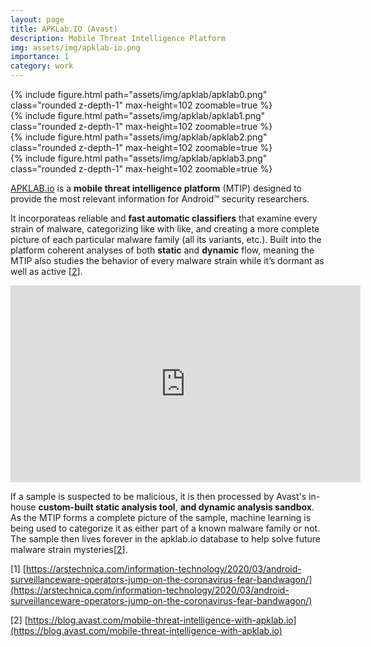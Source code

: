 ```yaml
---
layout: page
title: APKLab.IO (Avast)
description: Mobile Threat Intelligence Platform
img: assets/img/apklab-io.png
importance: 1
category: work
---
```


<div class="row mt-3">
    <div class="col-md-auto mt-3 mt-md-0">
        {% include figure.html path="assets/img/apklab/apklab0.png" class="rounded z-depth-1" max-height=102 zoomable=true %}
    </div>
    <div class="col-md-auto mt-3 mt-md-0">
        {% include figure.html path="assets/img/apklab/apklab1.png" class="rounded z-depth-1" max-height=102 zoomable=true %}
    </div>
    <div class="col-md-auto mt-3 mt-md-0">
        {% include figure.html path="assets/img/apklab/apklab2.png" class="rounded z-depth-1" max-height=102 zoomable=true %}
    </div>
    <div class="col-md-auto mt-3 mt-md-0">
        {% include figure.html path="assets/img/apklab/apklab3.png" class="rounded z-depth-1" max-height=102 zoomable=true %}
    </div>
</div>

[APKLAB.io](https://apklab.io) is a **mobile threat intelligence platform** (MTIP) designed to provide the most relevant information for Android™ security researchers.

It incorporateas reliable and **fast automatic classifiers** that examine every strain of malware, categorizing like with like, and creating a more complete picture of each particular malware family (all its variants, etc.). Built into the platform coherent analyses of both **static** and **dynamic** flow, meaning the MTIP also studies the behavior of every malware strain while it’s dormant as well as active [[2](https://blog.avast.com/mobile-threat-intelligence-with-apklab.io)].

<iframe width="560" height="315" src="https://www.youtube.com/embed/65lqt5dUSC0" title="YouTube video player" frameborder="0" allow="accelerometer; autoplay; clipboard-write; encrypted-media; gyroscope; picture-in-picture; web-share" allowfullscreen></iframe>

If a sample is suspected to be malicious, it is then processed by Avast's in-house **custom-built static analysis tool**, **and dynamic analysis sandbox**. As the MTIP forms a complete picture of the sample, machine learning is being used to categorize it as either part of a known malware family or not. The sample then lives forever in the apklab.io database to help solve future malware strain mysteries[[2](https://blog.avast.com/mobile-threat-intelligence-with-apklab.io)]. 

[1] [https://arstechnica.com/information-technology/2020/03/android-surveillanceware-operators-jump-on-the-coronavirus-fear-bandwagon/](https://arstechnica.com/information-technology/2020/03/android-surveillanceware-operators-jump-on-the-coronavirus-fear-bandwagon/)

[2] [https://blog.avast.com/mobile-threat-intelligence-with-apklab.io](https://blog.avast.com/mobile-threat-intelligence-with-apklab.io)

